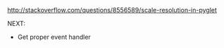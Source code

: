 http://stackoverflow.com/questions/8556589/scale-resolution-in-pyglet


NEXT:

- Get proper event handler
